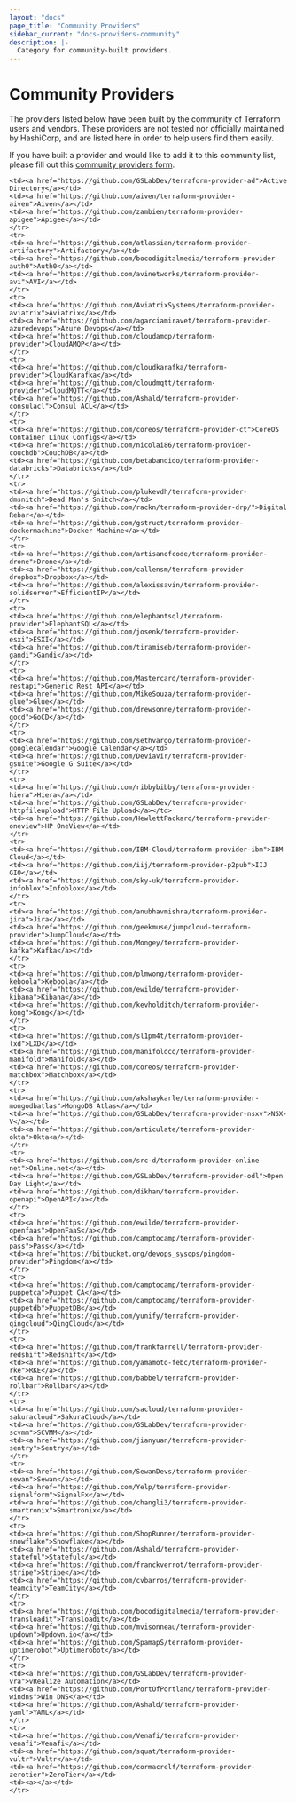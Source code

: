 ```yaml
---
layout: "docs"
page_title: "Community Providers"
sidebar_current: "docs-providers-community"
description: |-
  Category for community-built providers.
---
```


# Community Providers

The providers listed below have been built by the community of Terraform users
and vendors. These providers are not tested nor officially maintained by
HashiCorp, and are listed here in order to help users find them easily.

If you have built a provider and would like to add it to this community list,
please fill out this [community providers form](https://docs.google.com/forms/d/e/1FAIpQLSeenG02tGEmz7pntIqMKlp5kY53f8AV5u88wJ_H1pJc2CmvKA/viewform?usp=sf_link#responses).

<table class="table">

    <td><a href="https://github.com/GSLabDev/terraform-provider-ad">Active Directory</a></td>
    <td><a href="https://github.com/aiven/terraform-provider-aiven">Aiven</a></td>
    <td><a href="https://github.com/zambien/terraform-provider-apigee">Apigee</a></td>
    </tr>
    <tr>
    <td><a href="https://github.com/atlassian/terraform-provider-artifactory">Artifactory</a></td>
    <td><a href="https://github.com/bocodigitalmedia/terraform-provider-auth0">Auth0</a></td>
    <td><a href="https://github.com/avinetworks/terraform-provider-avi">AVI</a></td>
    </tr>
    <tr>
    <td><a href="https://github.com/AviatrixSystems/terraform-provider-aviatrix">Aviatrix</a></td>
    <td><a href="https://github.com/agarciamiravet/terraform-provider-azuredevops">Azure Devops</a></td>
    <td><a href="https://github.com/cloudamqp/terraform-provider">CloudAMQP</a></td>
    </tr>
    <tr>
    <td><a href="https://github.com/cloudkarafka/terraform-provider">CloudKarafka</a></td>
    <td><a href="https://github.com/cloudmqtt/terraform-provider">CloudMQTT</a></td>
    <td><a href="https://github.com/Ashald/terraform-provider-consulacl">Consul ACL</a></td>
    </tr>
    <tr>
    <td><a href="https://github.com/coreos/terraform-provider-ct">CoreOS Container Linux Configs</a></td>
    <td><a href="https://github.com/nicolai86/terraform-provider-couchdb">CouchDB</a></td>
    <td><a href="https://github.com/betabandido/terraform-provider-databricks">Databricks</a></td>
    </tr>
    <tr>
    <td><a href="https://github.com/plukevdh/terraform-provider-dmsnitch">Dead Man's Snitch</a></td>
    <td><a href="https://github.com/rackn/terraform-provider-drp/">Digital Rebar</a></td>
    <td><a href="https://github.com/gstruct/terraform-provider-dockermachine">Docker Machine</a></td>
    </tr>
    <tr>
    <td><a href="https://github.com/artisanofcode/terraform-provider-drone">Drone</a></td>
    <td><a href="https://github.com/callensm/terraform-provider-dropbox">Dropbox</a></td>
    <td><a href="https://github.com/alexissavin/terraform-provider-solidserver">EfficientIP</a></td>
    </tr>
    <tr>
    <td><a href="https://github.com/elephantsql/terraform-provider">ElephantSQL</a></td>
    <td><a href="https://github.com/josenk/terraform-provider-esxi">ESXI</a></td>
    <td><a href="https://github.com/tiramiseb/terraform-provider-gandi">Gandi</a></td>
    </tr>
    <tr>
    <td><a href="https://github.com/Mastercard/terraform-provider-restapi">Generic Rest API</a></td>
    <td><a href="https://github.com/MikeSouza/terraform-provider-glue">Glue</a></td>  
    <td><a href="https://github.com/drewsonne/terraform-provider-gocd">GoCD</a></td>
    </tr>
    <tr>
    <td><a href="https://github.com/sethvargo/terraform-provider-googlecalendar">Google Calendar</a></td>
    <td><a href="https://github.com/DeviaVir/terraform-provider-gsuite">Google G Suite</a></td>
    </tr>
    <tr>
    <td><a href="https://github.com/ribbybibby/terraform-provider-hiera">Hiera</a></td>
    <td><a href="https://github.com/GSLabDev/terraform-provider-httpfileupload">HTTP File Upload</a></td>
    <td><a href="https://github.com/HewlettPackard/terraform-provider-oneview">HP OneView</a></td>
    </tr>
    <tr>
    <td><a href="https://github.com/IBM-Cloud/terraform-provider-ibm">IBM Cloud</a></td>
    <td><a href="https://github.com/iij/terraform-provider-p2pub">IIJ GIO</a></td>
    <td><a href="https://github.com/sky-uk/terraform-provider-infoblox">Infoblox</a></td>
    </tr>
    <tr>
    <td><a href="https://github.com/anubhavmishra/terraform-provider-jira">Jira</a></td>
    <td><a href="https://github.com/geekmuse/jumpcloud-terraform-provider">JumpCloud</a></td>
    <td><a href="https://github.com/Mongey/terraform-provider-kafka">Kafka</a></td>
    </tr>
    <tr>
    <td><a href="https://github.com/plmwong/terraform-provider-keboola">Keboola</a></td>
    <td><a href="https://github.com/ewilde/terraform-provider-kibana">Kibana</a></td>
    <td><a href="https://github.com/kevholditch/terraform-provider-kong">Kong</a></td>
    </tr>
    <tr>
    <td><a href="https://github.com/sl1pm4t/terraform-provider-lxd">LXD</a></td>
    <td><a href="https://github.com/manifoldco/terraform-provider-manifold">Manifold</a></td>
    <td><a href="https://github.com/coreos/terraform-provider-matchbox">Matchbox</a></td>
    </tr>
    <tr>
    <td><a href="https://github.com/akshaykarle/terraform-provider-mongodbatlas">MongoDB Atlas</a></td>
    <td><a href="https://github.com/GSLabDev/terraform-provider-nsxv">NSX-V</a></td>
    <td><a href="https://github.com/articulate/terraform-provider-okta">Okta<a/></td>
    </tr>
    <tr>
    <td><a href="https://github.com/src-d/terraform-provider-online-net">Online.net</a></td>
    <td><a href="https://github.com/GSLabDev/terraform-provider-odl">Open Day Light</a></td>
    <td><a href="https://github.com/dikhan/terraform-provider-openapi">OpenAPI</a></td>
    </tr>
    <tr>
    <td><a href="https://github.com/ewilde/terraform-provider-openfaas">OpenFaaS</a></td>
    <td><a href="https://github.com/camptocamp/terraform-provider-pass">Pass</a></td>
    <td><a href="https://bitbucket.org/devops_sysops/pingdom-provider">Pingdom</a></td>
    </tr>
    <tr>
    <td><a href="https://github.com/camptocamp/terraform-provider-puppetca">Puppet CA</a></td>
    <td><a href="https://github.com/camptocamp/terraform-provider-puppetdb">PuppetDB</a></td>
    <td><a href="https://github.com/yunify/terraform-provider-qingcloud">QingCloud</a></td>
    </tr>
    <tr>
    <td><a href="https://github.com/frankfarrell/terraform-provider-redshift">Redshift</a></td>
    <td><a href="https://github.com/yamamoto-febc/terraform-provider-rke">RKE</a></td>
    <td><a href="https://github.com/babbel/terraform-provider-rollbar">Rollbar</a></td>
    </tr>
    <tr>
    <td><a href="https://github.com/sacloud/terraform-provider-sakuracloud">SakuraCloud</a></td>
    <td><a href="https://github.com/GSLabDev/terraform-provider-scvmm">SCVMM</a></td>
    <td><a href="https://github.com/jianyuan/terraform-provider-sentry">Sentry</a></td>
    </tr>
    <tr>
    <td><a href="https://github.com/SewanDevs/terraform-provider-sewan">Sewan</a></td>
    <td><a href="https://github.com/Yelp/terraform-provider-signalform">SignalFx</a></td>
    <td><a href="https://github.com/changli3/terraform-provider-smartronix">Smartronix</a></td>
    </tr>
    <tr>
    <td><a href="https://github.com/ShopRunner/terraform-provider-snowflake">Snowflake</a></td>
    <td><a href="https://github.com/Ashald/terraform-provider-stateful">Stateful</a></td>
    <td><a href="https://github.com/franckverrot/terraform-provider-stripe">Stripe</a></td>
    <td><a href="https://github.com/cvbarros/terraform-provider-teamcity">TeamCity</a></td>
    </tr>
    <tr>
    <td><a href="https://github.com/bocodigitalmedia/terraform-provider-transloadit">Transloadit</a></td>
    <td><a href="https://github.com/mvisonneau/terraform-provider-updown">Updown.io</a></td>
    <td><a href="https://github.com/SpamapS/terraform-provider-uptimerobot">Uptimerobot</a></td>
    </tr>
    <tr>
    <td><a href="https://github.com/GSLabDev/terraform-provider-vra">vRealize Automation</a></td>
    <td><a href="https://github.com/PortOfPortland/terraform-provider-windns">Win DNS</a></td>
    <td><a href="https://github.com/Ashald/terraform-provider-yaml">YAML</a></td>
    </tr>
    <tr>
    <td><a href="https://github.com/Venafi/terraform-provider-venafi">Venafi</a></td>
    <td><a href="https://github.com/squat/terraform-provider-vultr">Vultr</a></td>
    <td><a href="https://github.com/cormacrelf/terraform-provider-zerotier">ZeroTier</a></td>
    <td><a></a></td>
    </tr>

</table>
